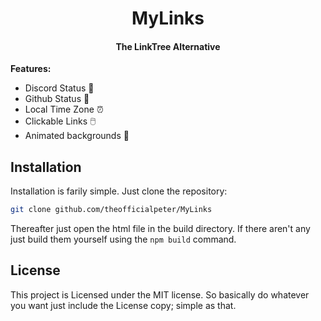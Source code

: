<h1 align="center">MyLinks</h1>
<h4 align="center">The LinkTree Alternative</h4>

<b>Features:</b>
- Discord Status 💬
- Github Status 📝
- Local Time Zone ⏰
- Clickable Links 🖱️
- Animated backgrounds 🌈

<h2>Installation</h2>

Installation is farily simple. Just clone the repository:

```bash
git clone github.com/theofficialpeter/MyLinks
```

Thereafter just open the html file in the build directory. If there aren't any just build them yourself using
the `npm build` command.

<h2>License</h2>

This project is Licensed under the MIT license. So basically do whatever you want just include the License copy;
simple as that.